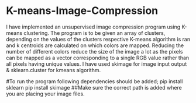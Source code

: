 # K-means-Image-Compression

I have implemented an unsupervised image compression program using K-means clustering. The program is to be given an array of clusters, depending on the values of the clusters respective K-means algorithm is ran and k centroids are calculated on which colors are mapped. 
Reducing the number of different colors reduce the size of the image a lot as the pixels can be mapped as a vector corresponding to a single RGB value rather than all pixels having unique values.
I have used skimage for image input output & sklearn.cluster for kmeans algorithm.

#To run the program following dependencies should be added;
pip install sklearn
pip install skimage
##Make sure the correct path is added where you are placing your image files.


